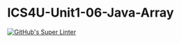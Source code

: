 # ICS4U-Unit1-06-Java-Array

[![GitHub's Super Linter](https://github.com/jonathan-pasco-arnone/ICS4U-Unit1-06-Java-Array/workflows/GitHub's%20Super%20Linter/badge.svg)](https://github.com/jonathan-pasco-arnone/ICS4U-Unit1-06-Java-Array/actions)
